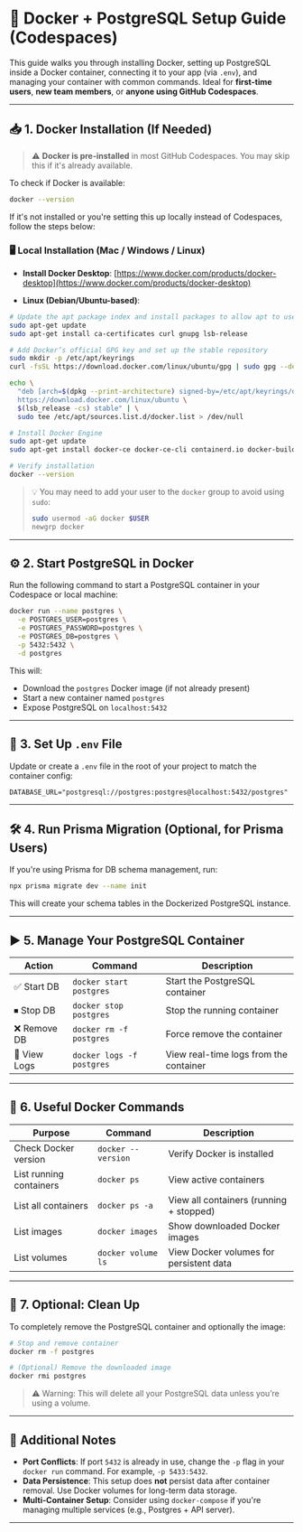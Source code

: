 # 🐳 Docker + PostgreSQL Setup Guide (Codespaces)

This guide walks you through installing Docker, setting up PostgreSQL inside a Docker container, connecting it to your app (via `.env`), and managing your container with common commands. Ideal for **first-time users**, **new team members**, or **anyone using GitHub Codespaces**.

---

## 📥 1. Docker Installation (If Needed)

> ⚠️ **Docker is pre-installed** in most GitHub Codespaces. You may skip this if it's already available.

To check if Docker is available:

```bash
docker --version
```

If it's not installed or you're setting this up locally instead of Codespaces, follow the steps below:

### 🖥️ Local Installation (Mac / Windows / Linux)

* **Install Docker Desktop**:
  [https://www.docker.com/products/docker-desktop](https://www.docker.com/products/docker-desktop)

* **Linux (Debian/Ubuntu-based)**:

```bash
# Update the apt package index and install packages to allow apt to use a repository over HTTPS
sudo apt-get update
sudo apt-get install ca-certificates curl gnupg lsb-release

# Add Docker’s official GPG key and set up the stable repository
sudo mkdir -p /etc/apt/keyrings
curl -fsSL https://download.docker.com/linux/ubuntu/gpg | sudo gpg --dearmor -o /etc/apt/keyrings/docker.gpg

echo \
  "deb [arch=$(dpkg --print-architecture) signed-by=/etc/apt/keyrings/docker.gpg] \
  https://download.docker.com/linux/ubuntu \
  $(lsb_release -cs) stable" | \
  sudo tee /etc/apt/sources.list.d/docker.list > /dev/null

# Install Docker Engine
sudo apt-get update
sudo apt-get install docker-ce docker-ce-cli containerd.io docker-buildx-plugin docker-compose-plugin

# Verify installation
docker --version
```

> 💡 You may need to add your user to the `docker` group to avoid using `sudo`:
>
> ```bash
> sudo usermod -aG docker $USER
> newgrp docker
> ```

---

## ⚙️ 2. Start PostgreSQL in Docker

Run the following command to start a PostgreSQL container in your Codespace or local machine:

```bash
docker run --name postgres \
  -e POSTGRES_USER=postgres \
  -e POSTGRES_PASSWORD=postgres \
  -e POSTGRES_DB=postgres \
  -p 5432:5432 \
  -d postgres
```

This will:

* Download the `postgres` Docker image (if not already present)
* Start a new container named `postgres`
* Expose PostgreSQL on `localhost:5432`

---

## 🧾 3. Set Up `.env` File

Update or create a `.env` file in the root of your project to match the container config:

```env
DATABASE_URL="postgresql://postgres:postgres@localhost:5432/postgres"
```

---

## 🛠️ 4. Run Prisma Migration (Optional, for Prisma Users)

If you're using Prisma for DB schema management, run:

```bash
npx prisma migrate dev --name init
```

This will create your schema tables in the Dockerized PostgreSQL instance.

---

## ▶️ 5. Manage Your PostgreSQL Container

| Action       | Command                   | Description                            |
| ------------ | ------------------------- | -------------------------------------- |
| ✅ Start DB   | `docker start postgres`   | Start the PostgreSQL container         |
| ⏹ Stop DB    | `docker stop postgres`    | Stop the running container             |
| ❌ Remove DB  | `docker rm -f postgres`   | Force remove the container             |
| 🔄 View Logs | `docker logs -f postgres` | View real-time logs from the container |

---

## 🧰 6. Useful Docker Commands

| Purpose                 | Command            | Description                             |
| ----------------------- | ------------------ | --------------------------------------- |
| Check Docker version    | `docker --version` | Verify Docker is installed              |
| List running containers | `docker ps`        | View active containers                  |
| List all containers     | `docker ps -a`     | View all containers (running + stopped) |
| List images             | `docker images`    | Show downloaded Docker images           |
| List volumes            | `docker volume ls` | View Docker volumes for persistent data |

---

## 🧹 7. Optional: Clean Up

To completely remove the PostgreSQL container and optionally the image:

```bash
# Stop and remove container
docker rm -f postgres

# (Optional) Remove the downloaded image
docker rmi postgres
```

> ⚠️ Warning: This will delete all your PostgreSQL data unless you’re using a volume.

---

## 📌 Additional Notes

* **Port Conflicts**: If port `5432` is already in use, change the `-p` flag in your `docker run` command. For example, `-p 5433:5432`.
* **Data Persistence**: This setup does **not** persist data after container removal. Use Docker volumes for long-term data storage.
* **Multi-Container Setup**: Consider using `docker-compose` if you're managing multiple services (e.g., Postgres + API server).

---
